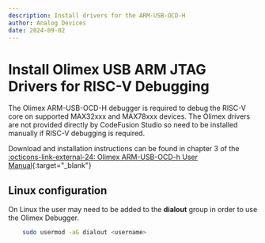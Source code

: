 ```yaml
---
description: Install drivers for the ARM-USB-OCD-H
author: Analog Devices
date: 2024-09-02
---
```


# Install Olimex USB ARM JTAG Drivers for RISC-V Debugging

The Olimex ARM-USB-OCD-H debugger is required to debug the RISC-V core on supported MAX32xxx and MAX78xxx devices. The Olimex drivers are not provided directly by CodeFusion Studio so need to be installed manually if RISC-V debugging is required.

Download and installation instructions can be found in chapter 3 of the [:octicons-link-external-24: Olimex ARM-USB-OCD-h User Manual](https://www.olimex.com/Products/ARM/JTAG/_resources/ARM-USB-OCD_and_OCD_H_manual.pdf){:target="_blank"}

## Linux configuration

On Linux the user may need to be added to the **dialout** group in order to use the Olimex Debugger.

``` bash
    sudo usermod -aG dialout <username>
```
